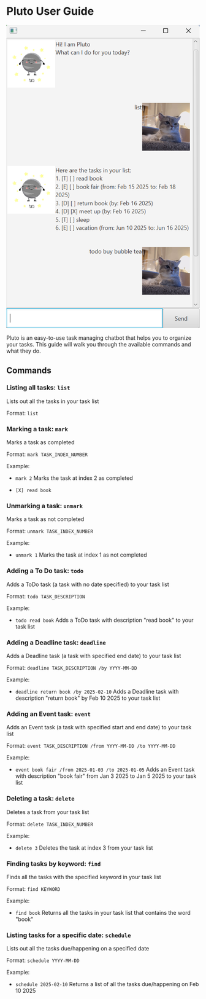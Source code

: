 # Pluto User Guide

![Photo of the chatbot](./Ui.png)

Pluto is an easy-to-use task managing chatbot that helps you to organize your tasks.
This guide will walk you through the available commands and what they do.

## Commands

### Listing all tasks: `list`
Lists out all the tasks in your task list

Format: `list`

### Marking a task: `mark`
Marks a task as completed

Format: `mark TASK_INDEX_NUMBER`

Example: 
- `mark 2` Marks the task at index 2 as completed
- ```
  [X] read book
  ```

### Unmarking a task: `unmark`
Marks a task as not completed

Format: `unmark TASK_INDEX_NUMBER`

Example:
- `unmark 1` Marks the task at index 1 as not completed

### Adding a To Do task: `todo`
Adds a ToDo task (a task with no date specified) to your task list 

Format: `todo TASK_DESCRIPTION`

Example: 
- `todo read book` Adds a ToDo task with description "read book" to your task list

### Adding a Deadline task: `deadline`
Adds a Deadline task (a task with specified end date) to your task list

Format: `deadline TASK_DESCRIPTION /by YYYY-MM-DD`

Example: 
- `deadline return book /by 2025-02-10` Adds a Deadline task with description "return book" by Feb 10 2025 to your task list

### Adding an Event task: `event`
Adds an Event task (a task with specified start and end date) to your task list

Format: `event TASK_DESCRIPTION /from YYYY-MM-DD /to YYYY-MM-DD`

Example: 
- `event book fair /from 2025-01-03 /to 2025-01-05` Adds an Event task with description "book fair" from Jan 3 2025 to Jan 5 2025 to your task list

### Deleting a task: `delete`
Deletes a task from your task list

Format: `delete TASK_INDEX_NUMBER`

Example: 
- `delete 3` Deletes the task at index 3 from your task list

### Finding tasks by keyword: `find`
Finds all the tasks with the specified keyword in your task list

Format: `find KEYWORD`

Example: 
- `find book` Returns all the tasks in your task list that contains the word "book"

### Listing tasks for a specific date: `schedule`
Lists out all the tasks due/happening on a specified date

Format: `schedule YYYY-MM-DD`

Example: 
- `schedule 2025-02-10` Returns a list of all the tasks due/happening on Feb 10 2025


